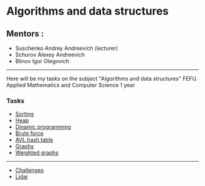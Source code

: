 # Аlgorithms and data structures
## Mentors :
- Suschenko Andrey Andreevich (lecturer)
- Schurov Alexey Andreevich
- Blinov Igor Olegovich

***
Here will be my tasks on the subject "Algorithms and data structures" 
FEFU. Applied Mathematics and Computer Science 1 year

### Tasks
- [Sorting](https://imcs.dvfu.ru/cats/main.pl?f=problems;cid=3190561;sid=YlWAnKjA8aMIqK3YaS61HrdETn4kYP "Сортировки массива")
- [Heap](https://imcs.dvfu.ru/cats/main.pl?f=problems;cid=3224687;sid= "Структура данных - кучи")
- [Dinamic programming](https://imcs.dvfu.ru/cats/main.pl?f=problems;cid=3276934;sid=R5QbtWBxuIqCbsXfIluInk4N3i02N5 "Динамическое программирование")
- [Brute force](https://imcs.dvfu.ru/cats/main.pl?f=problems;cid=4826824;sid=R5QbtWBxuIqCbsXfIluInk4N3i02N5 "Перебор")
- [AVL,hash table](https://imcs.dvfu.ru/cats/main.pl?f=problems;cid=4840993;sid=oYp48UO6UJu5QgHGGOOM9SfzkYoDZi "Хеш-таблицы, AVL деревья")
- [Graphs](https://imcs.dvfu.ru/cats/main.pl?f=problems;cid=4863277;sid=R2O987uqiPvFEbCRc8Cd1mtGTmcuqQ "Графы")
- [Weighted graphs](https://imcs.dvfu.ru/cats/main.pl?f=problems;cid=4873601;sid=CTdvQ4BdLgYxNUYpQQHH7qGINzDUJ3 "Взвешенные графы")
---
- [Challenges](https://imcs.dvfu.ru/cats/main.pl?f=problems;cid=4826850;sid=CgkiEnSVh69MZ1FcF9Iv0Vk4hRgcLq "Сложные задачи")
- [Lidar](https://github.com/tikhonow/algorithms/blob/master/Lidar/%D0%A2%D0%97 "Дополнительное задание от Алексея Щурова")
